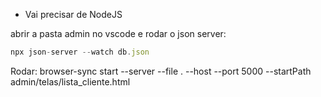 -   Vai precisar de NodeJS

abrir a pasta admin no vscode e
rodar o json server:

```js
npx json-server --watch db.json
```

Rodar: browser-sync start --server --file . --host --port 5000 --startPath admin/telas/lista_cliente.html
